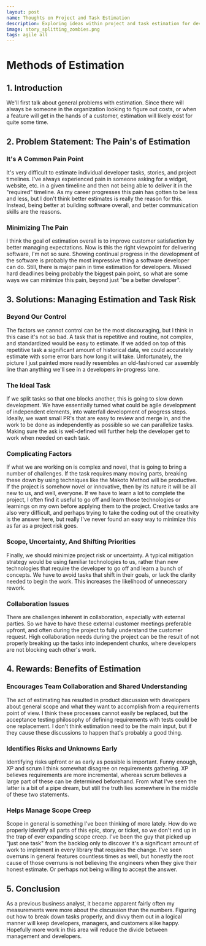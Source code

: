 ```yaml
---
layout: post
name: Thoughts on Project and Task Estimation
description: Exploring ideas within project and task estimation for development  
image: story_splitting_zombies.png
tags: agile all
---
```


# Methods of Estimation

## 1. Introduction
We'll first talk about general problems with estimation. Since there will always be someone in the organization looking
to figure out costs, or when a feature will get in the hands of a customer, estimation will likely exist for quite some 
time. 

## 2. Problem Statement: The Pain's of Estimation
### **It's A Common Pain Point**
It's very difficult to estimate individual developer tasks, stories, and project timelines. I've always experienced pain
in someone asking for a widget, website, etc. in a given timeline and then not being able to deliver it in the "required"
timeline. As my career progresses this pain has gotten to be less and less, but I don't think better estimates is really
the reason for this. Instead, being better at building software overall, and better communication skills are the reasons.

### **Minimizing The Pain**
I think the goal of estimation overall is to improve customer satisfaction by better managing expectations. Now is this
the right viewpoint for delivering software, I'm not so sure. Showing continual progress in the development of the software
is probably the most impressive thing a software developer can do. Still, there is major pain in time estimation for developers.
Missed hard deadlines being probably the biggest pain point, so what are some ways we can minimize this pain, beyond just
"be a better developer".

## 3. Solutions: Managing Estimation and Task Risk
### **Beyond Our Control**
The factors we cannot control can be the most discouraging, but I think in this case it's not so bad. A task that is 
repetitive and routine, not complex, and standardized would be easy to estimate. If we added on top of this 
repetitive task a significant amount of historical data, we could accurately estimate with some error bars how long it 
will take. Unfortunately, the picture I just painted more readily resembles an old-fashioned car assembly line than 
anything we'll see in a developers in-progress lane. 

### **The Ideal Task**
If we split tasks so that one blocks another, this is going to slow down development. We have essentially turned what
could be agile development of independent elements, into waterfall development of progress steps. Ideally, we want small
PR's that are easy to review and merge in, and the work to be done as independently as possible so we can parallelize tasks. 
Making sure the ask is well-defined will further help the developer get to work when needed on each task.

### **Complicating Factors**
If what we are working on is complex and novel, that is going to bring a number of challenges. If the task requires many
moving parts, breaking these down by using techniques like the Makoto Method will be productive. If the project is somehow
novel or innovative, then by its nature it will be all new to us, and well, everyone. If we have to learn a lot to complete
the project, I often find it useful to go off and learn those technologies or learnings on my own before applying them
to the project. Creative tasks are also very difficult, and perhaps trying to take the coding out of the creativity is the answer
here, but really I've never found an easy way to minimize this as far as a project risk goes. 

### **Scope, Uncertainty, And Shifting Priorities**
Finally, we should minimize project risk or uncertainty. A typical mitigation strategy would be using familiar technologies 
to us, rather than new technologies that require the developer to go off and learn a bunch of concepts. We have to avoid 
tasks that shift in their goals, or lack the clarity needed to begin the work. This increases the likelihood of unnecessary 
rework. 

### **Collaboration Issues**
There are challenges inherent in collaboration, especially with external parties. So we have to have these external customer
meetings preferable upfront, and often during the project to fully understand the customer request. High collaboration needs
during the project can be the result of not properly breaking up the tasks into independent chunks, where developers are
not blocking each other's work.

## 4. Rewards: Benefits of Estimation
### **Encourages Team Collaboration and Shared Understanding**
The act of estimating has resulted in product discussion with developers about general scope and what they want to
accomplish from a requirements point of view. I think these processes cannot easily be replaced, but the acceptance testing
philosophy of defining requirements with tests could be one replacement. I don't think estimation need to be the main
input, but if they cause these discussions to happen that's probably a good thing.

### **Identifies Risks and Unknowns Early**
Identifying risks upfront or as early as possible is important. Funny enough, XP and scrum I think somewhat disagree on
requirements gathering. XP believes requirements are more incremental, whereas scrum believes a large part of these can
be determined beforehand. From what I've seen the latter is a bit of a pipe dream, but still the truth lies somewhere in
the middle of these two statements.

### **Helps Manage Scope Creep**
Scope in general is something I've been thinking of more lately. How do we properly identify all parts of this epic,
story, or ticket, so we don't end up in the trap of ever expanding scope creep. I've been the guy that picked up "just one task"
from the backlog only to discover it's a significant amount of work to implement in every library that requires the change.
I've seen overruns in general features countless times as well, but honestly the root cause of those overruns is not believing
the engineers when they give their honest estimate. Or perhaps not being willing to accept the answer.

## 5. Conclusion

As a previous business analyst, it became apparent fairly often my measurements were more about the discussion than the
numbers. Figuring out how to break down tasks properly, and divvy them out in a logical manner will keep developers, managers,
and customers alike happy. Hopefully more work in this area will reduce the divide between management and developers.
